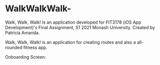 # WalkWalkWalk-
Walk, Walk, Walk! Is an application developed for FIT3178 (iOS App Development)'s Final Assignment, S1 2021 Monash University. Created by Patricia Amanda.

Walk, Walk, Walk! is an application for creating routes and also a all-rounded fitness app.

Onboarding Screen:

